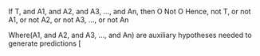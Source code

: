 If T, and A1, and A2, and A3, ..., and An, then O
Not O
Hence, not T, or not A1, or not A2, or not A3, ..., or not An

Where(A1, and A2, and A3, ..., and An) are auxiliary hypotheses needed to generate predictions
[